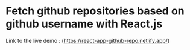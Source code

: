 # Fetch github repositories based on github username with React.js
Link to the live demo : (https://react-app-github-repo.netlify.app/)


